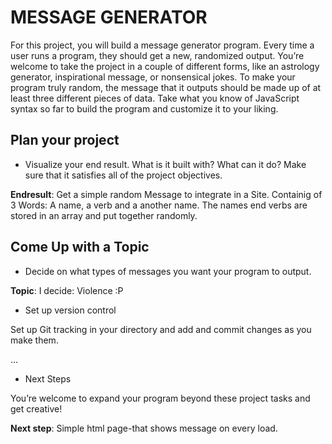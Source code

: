 MESSAGE GENERATOR
=================

For this project, you will build a message generator program. Every time a user runs a program, they should get a new, randomized output. You’re welcome to take the project in a couple of different forms, like an astrology generator, inspirational message, or nonsensical jokes. To make your program truly random, the message that it outputs should be made up of at least three different pieces of data. Take what you know of JavaScript syntax so far to build the program and customize it to your liking.

## Plan your project
- Visualize your end result. What is it built with? What can it do? Make sure that it satisfies all of the project objectives.

**Endresult**: Get a simple random Message to integrate in a Site. Containig of 3 Words: A name, a verb and a another name.
The names end verbs are stored in an array and put together randomly.

## Come Up with a Topic
- Decide on what types of messages you want your program to output.

**Topic**: I decide: Violence :P

- Set up version control

Set up Git tracking in your directory and add and commit changes as you make them.

...

- Next Steps

You’re welcome to expand your program beyond these project tasks and get creative!

**Next step**: Simple html page-that shows message on every load.

